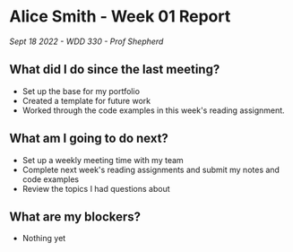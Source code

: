 # Alice Smith - Week 01 Report
*Sept 18 2022 - WDD 330 - Prof Shepherd*

## What did I do since the last meeting?
- Set up the base for my portfolio
- Created a template for future work
- Worked through the code examples in this week's reading assignment. 
  
## What am I going to do next?
- Set up a weekly meeting time with my team
- Complete next week's reading assignments and submit my notes and code examples
- Review the topics I had questions about

## What are my blockers?
- Nothing yet